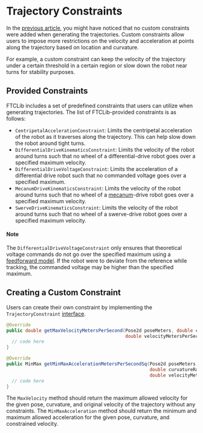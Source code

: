 # Trajectory Constraints

In the [previous article](trajectory-generation.md), you might have noticed that no custom constraints were added when generating the trajectories. Custom constraints allow users to impose more restrictions on the velocity and acceleration at points along the trajectory based on location and curvature.

For example, a custom constraint can keep the velocity of the trajectory under a certain threshold in a certain region or slow down the robot near turns for stability purposes.

## Provided Constraints

FTCLib includes a set of predefined constraints that users can utilize when generating trajectories. The list of FTCLib-provided constraints is as follows:

* `CentripetalAccelerationConstraint`: Limits the centripetal acceleration of the robot as it traverses along the trajectory. This can help slow down the robot around tight turns.
* `DifferentialDriveKinematicsConstraint`: Limits the velocity of the robot around turns such that no wheel of a differential-drive robot goes over a specified maximum velocity.
* `DifferentialDriveVoltageConstraint`: Limits the acceleration of a differential drive robot such that no commanded voltage goes over a specified maximum.
* `MecanumDriveKinematicsConstraint`: Limits the velocity of the robot around turns such that no wheel of a [mecanum](https://docs.ftclib.org/ftclib/features/drivebases#mecanum)-drive robot goes over a specified maximum velocity.
* `SwerveDriveKinematicsConstraint`: Limits the velocity of the robot around turns such that no wheel of a swerve-drive robot goes over a specified maximum velocity.

#### Note

The `DifferentialDriveVoltageConstraint` only ensures that theoretical voltage commands do not go over the specified maximum using a [feedforward model](https://docs.ftclib.org/ftclib/features/controllers#simplemotorfeedforward). If the robot were to deviate from the reference while tracking, the commanded voltage may be higher than the specified maximum.

## Creating a Custom Constraint

Users can create their own constraint by implementing the `TrajectoryConstraint` [interface](https://github.com/FTCLib/FTCLib/blob/master/FtcLib/src/main/java/com/arcrobotics/ftclib/trajectory/constraint/TrajectoryConstraint.java).

```java
@Override
public double getMaxVelocityMetersPerSecond(Pose2d poseMeters, double curvatureRadPerMeter,
                                            double velocityMetersPerSecond) {
  // code here
}

@Override
public MinMax getMinMaxAccelerationMetersPerSecondSq(Pose2d poseMeters,
                                                     double curvatureRadPerMeter,
                                                     double velocityMetersPerSecond) {
  // code here
}
```

The `MaxVelocity` method should return the maximum allowed velocity for the given pose, curvature, and original velocity of the trajectory without any constraints. The `MinMaxAcceleration` method should return the minimum and maximum allowed acceleration for the given pose, curvature, and constrained velocity.

